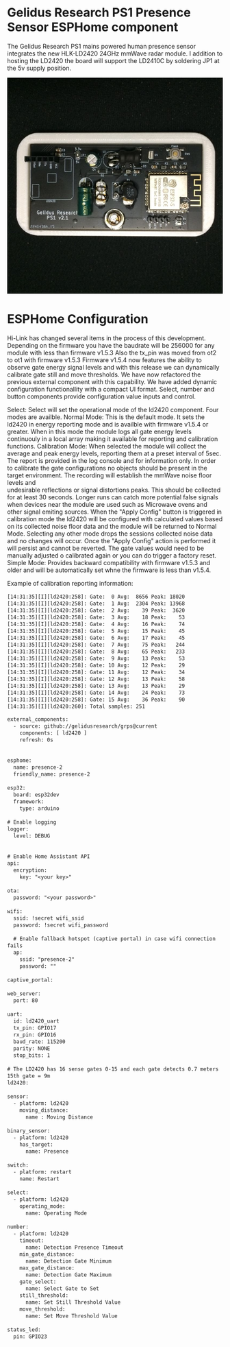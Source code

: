 Gelidus Research PS1 Presence Sensor ESPHome component
=====================================================

The Gelidus Research PS1 mains powered human presence sensor integrates the new HLK-LD2420 24GHz mmWave radar module.
I addition to hosting the LD2420 the board will support the LD2410C by soldering JP1 at the 5v supply position. 

![GRPS1 Mains powered IoT device](./grps1.v2.1.JPG)


ESPHome Configuration
=====================

Hi-Link has changed several items in the process of this development.
Depending on the firmware you have the baudrate will be 256000 for any module with less than firmware v1.5.3
Also the tx_pin was moved from ot2 to ot1 with firmware v1.5.3 
Firmware v1.5.4 now features the ability to observe gate energy signal levels and with this release we can dynamically 
calibrate gate still and move thresholds. We have now refactored the previous external component with this capability.
We have added dynamic configuration functionallity with a compact UI format.
Select, number and button components provide configuration value inputs and control.

Select:
  Select will set the operational mode of the ld2420 component. Four modes are availble.
  Normal Mode:
    This is the default mode. It sets the ld2420 in energy reporting mode and is availble with firmware v1.5.4 or greater.
    When in this mode the module logs all gate energy levels continuouly in a local array making it available 
    for reporting and calibration functions.
  Calibration Mode:
    When selected the module will collect the average and peak energy levels, reporting them at a preset interval of 5sec.
    The report is provided in the log console and for information only. In order to calibrate the gate configurations no 
    objects should be present in the target environment. The recording will establish the mmWave noise floor levels and  
    undesirable reflections or signal distortions peaks. This should be collected for at least 30 seconds. Longer runs can 
    catch more potential false signals when devices near the module are used such as Microwave ovens and other signal 
    emiting sources.
    When the "Apply Config" button is triggered in calibration mode the ld2420 will be configured with calculated values 
    based on its collected noise floor data and the module will be returned to Normal Mode. Selecting any other mode drops
    the sessions collected noise data and no changes will occur. Once the "Apply Config" action is performed it will persist 
    and cannot be reverted. The gate values would need to be manually adjusted o calibrated again or you can do trigger a 
    factory reset.
  Simple Mode:
    Provides backward compatibility with firmware v1.5.3 and older and will be automatically set whne the firmware is less
    than v1.5.4.

Example of calibration reporting information:

```
[14:31:35][I][ld2420:258]: Gate:  0 Avg:  8656 Peak: 18020
[14:31:35][I][ld2420:258]: Gate:  1 Avg:  2304 Peak: 13968
[14:31:35][I][ld2420:258]: Gate:  2 Avg:    39 Peak:  3620
[14:31:35][I][ld2420:258]: Gate:  3 Avg:    18 Peak:    53
[14:31:35][I][ld2420:258]: Gate:  4 Avg:    16 Peak:    74
[14:31:35][I][ld2420:258]: Gate:  5 Avg:    15 Peak:    45
[14:31:35][I][ld2420:258]: Gate:  6 Avg:    17 Peak:    45
[14:31:35][I][ld2420:258]: Gate:  7 Avg:    75 Peak:   244
[14:31:35][I][ld2420:258]: Gate:  8 Avg:    65 Peak:   233
[14:31:35][I][ld2420:258]: Gate:  9 Avg:    13 Peak:    53
[14:31:35][I][ld2420:258]: Gate: 10 Avg:    12 Peak:    29
[14:31:35][I][ld2420:258]: Gate: 11 Avg:    12 Peak:    34
[14:31:35][I][ld2420:258]: Gate: 12 Avg:    13 Peak:    58
[14:31:35][I][ld2420:258]: Gate: 13 Avg:    13 Peak:    29
[14:31:35][I][ld2420:258]: Gate: 14 Avg:    24 Peak:    73
[14:31:35][I][ld2420:258]: Gate: 15 Avg:    36 Peak:    90
[14:31:35][I][ld2420:260]: Total samples: 251
```

```
external_components:
  - source: github://gelidusresearch/grps@current
    components: [ ld2420 ]
    refresh: 0s


esphome:
  name: presence-2
  friendly_name: presence-2

esp32:
  board: esp32dev
  framework:
    type: arduino

# Enable logging
logger:
  level: DEBUG
  

# Enable Home Assistant API
api:
  encryption:
    key: "<your key>"

ota:
  password: "<your password>"

wifi:
  ssid: !secret wifi_ssid
  password: !secret wifi_password

  # Enable fallback hotspot (captive portal) in case wifi connection fails
  ap:
    ssid: "presence-2"
    password: ""

captive_portal:

web_server:
  port: 80

uart:
  id: ld2420_uart
  tx_pin: GPIO17
  rx_pin: GPIO16
  baud_rate: 115200
  parity: NONE
  stop_bits: 1

# The LD2420 has 16 sense gates 0-15 and each gate detects 0.7 meters 15th gate = 9m
ld2420:

sensor:
  - platform: ld2420
    moving_distance:
      name : Moving Distance

binary_sensor:
  - platform: ld2420
    has_target:
      name: Presence

switch:
  - platform: restart
    name: Restart

select:
  - platform: ld2420
    operating_mode:
      name: Operating Mode
      
number:
  - platform: ld2420
    timeout:
      name: Detection Presence Timeout
    min_gate_distance:
      name: Detection Gate Minimum
    max_gate_distance:
      name: Detection Gate Maximum
    gate_select:
      name: Select Gate to Set
    still_threshold:
      name: Set Still Threshold Value
    move_threshold:
      name: Set Move Threshold Value

status_led:
  pin: GPIO23
```



